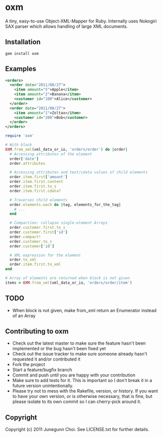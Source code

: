 # oxm

A tiny, easy-to-use Object-XML-Mapper for Ruby. 
Internally uses Nokogiri SAX parser which allows handling of large XML documents.

## Installation

```
gem install oxm
```

## Examples

```xml
<orders>
  <order date="2011/08/27">
    <item amount="5">Apple</item>
    <item amount="2">Banana</item>
    <customer id="100">Alice</customer>
  </order>
  <order date="2011/08/27">
    <item amount="1">Zoltax</item>
    <customer id="200">Bob</customer>
  </order>
</orders>
```

```ruby
require 'oxm'

# With block
OXM.from_xml(xml_data_or_io, 'orders/order') do |order|
  # Accessing attributes of the element
  order['date']
  order.attributes

  # Accessing attributes and text/cdata values of child elements
  order.item.first['amount']
  order.item.first.content
  order.item.first.to_s
  order.item.first.cdata?

  # Traverses child elements
  order.elements.each do |tag, elements_for_the_tag|
    # ...
  end

  # Compaction: collapse single-element Arrays
  order.customer.first.to_s
  order.customer.first['id']
  order.compact!
  order.customer.to_s
  order.customer['id']

  # XML expression for the element
  order.to_xml
  order.item.first.to_xml
end

# Array of elements are returned when block is not given
items = OXM.from_xml(xml_data_or_io, 'orders/order/item')
```

## TODO
* When block is not given, make from_xml return an Enumerator instead of an Array

## Contributing to oxm
 
* Check out the latest master to make sure the feature hasn't been implemented or the bug hasn't been fixed yet
* Check out the issue tracker to make sure someone already hasn't requested it and/or contributed it
* Fork the project
* Start a feature/bugfix branch
* Commit and push until you are happy with your contribution
* Make sure to add tests for it. This is important so I don't break it in a future version unintentionally.
* Please try not to mess with the Rakefile, version, or history. If you want to have your own version, or is otherwise necessary, that is fine, but please isolate to its own commit so I can cherry-pick around it.

## Copyright

Copyright (c) 2011 Junegunn Choi. See LICENSE.txt for
further details.


